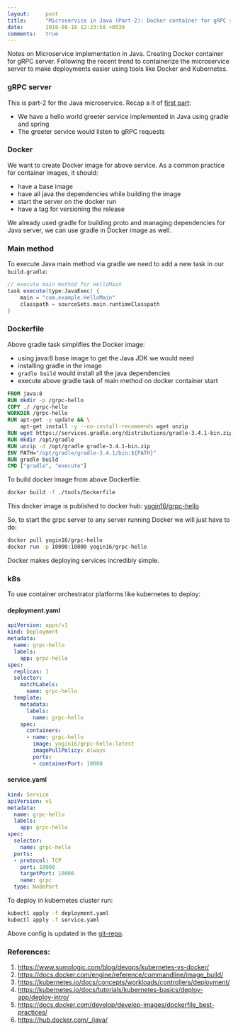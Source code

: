 ```yaml
---
layout:     post
title:      "Microservice in Java (Part-2): Docker container for gRPC server"
date:       2018-08-18 12:23:58 +0530
comments:   true
---
```


Notes on Microservice implementation in Java. Creating Docker container for gRPC server. Following the recent trend to containerize the microservice server to make deployments easier using tools like Docker and Kubernetes.

### gRPC server
This is part-2 for the Java microservice. Recap a it of [first part](https://yogin16.github.io/2018/08/18/grpc-gradle-spring/):
- We have a hello world greeter service implemented in Java using gradle and spring
- The greeter service would listen to gRPC requests

### Docker
We want to create Docker image for above service. As a common practice for container images, it should:
- have a base image
- have all java the dependencies while building the image
- start the server on the docker run
- have a tag for versioning the release

We already used gradle for building proto and managing dependencies for Java server, we can use gradle in Docker image as well.

### Main method
To execute Java main method via gradle we need to add a new task in our `build.gradle`:

```groovy
// execute main method for HelloMain
task execute(type:JavaExec) {
    main = "com.example.HelloMain"
    classpath = sourceSets.main.runtimeClasspath
}
```

### Dockerfile
Above gradle task simplifies the Docker image:
- using java:8 base image to get the Java JDK we would need
- installing gradle in the image
- `gradle build` would install all the java dependencies
- execute above gradle task of main method on docker container start

```Dockerfile
FROM java:8
RUN mkdir -p /grpc-hello
COPY ./ /grpc-hello
WORKDIR /grpc-hello
RUN apt-get -y update && \
    apt-get install -y --no-install-recommends wget unzip
RUN wget https://services.gradle.org/distributions/gradle-3.4.1-bin.zip
RUN mkdir /opt/gradle
RUN unzip -d /opt/gradle gradle-3.4.1-bin.zip
ENV PATH="/opt/gradle/gradle-3.4.1/bin:${PATH}"
RUN gradle build
CMD ["gradle", "execute"]
```

To build docker image from above Dockerfile:

```bash
docker build -f ./tools/Dockerfile
```

This docker image is published to docker hub: [yogin16/grpc-hello](https://hub.docker.com/r/yogin16/grpc-hello/)

So, to start the grpc server to any server running Docker we will just have to do:

```bash
docker pull yogin16/grpc-hello
docker run -p 10000:10000 yogin16/grpc-hello
```

Docker makes deploying services incredibly simple.

### k8s
To use container orchestrator platforms like kubernetes to deploy:

#### deployment.yaml

```yaml
apiVersion: apps/v1
kind: Deployment
metadata:
  name: grpc-hello
  labels:
    app: grpc-hello
spec:
  replicas: 1
  selector:
    matchLabels:
      name: grpc-hello
  template:
    metadata:
      labels:
        name: grpc-hello
    spec:
      containers:
      - name: grpc-hello
        image: yogin16/grpc-hello:latest
        imagePullPolicy: Always
        ports:
        - containerPort: 10000
```

#### service.yaml

```yaml
kind: Service
apiVersion: v1
metadata:
  name: grpc-hello
  labels:
    app: grpc-hello
spec:
  selector:
    name: grpc-hello
  ports:
  - protocol: TCP
    port: 10000
    targetPort: 10000
    name: grpc
  type: NodePort
```

To deploy in kubernetes cluster run:

```bash
kubectl apply -f deployment.yaml
kubectl apply -f service.yaml
```

Above config is updated in the [git-repo](https://github.com/yogin16/grpc-spring-gradle-example).

### References:
1. https://www.sumologic.com/blog/devops/kubernetes-vs-docker/
1. https://docs.docker.com/engine/reference/commandline/image_build/
1. https://kubernetes.io/docs/concepts/workloads/controllers/deployment/
1. https://kubernetes.io/docs/tutorials/kubernetes-basics/deploy-app/deploy-intro/
1. https://docs.docker.com/develop/develop-images/dockerfile_best-practices/
1. https://hub.docker.com/_/java/